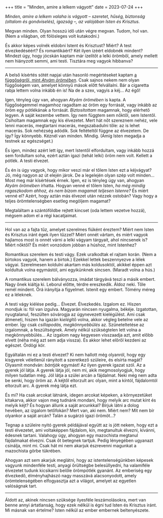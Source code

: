 +++
title = "Minden, amire a lelkem vágyott"
date = 2023-07-24
+++

*Minden, amire a lelkem valaha is vágyott –
szeretet,
hűség,
biztonság (oltalom és gondviselés),
igazság
–, az valójában Isten és Krisztus.*

Megvan minden.
Olyan hosszú idő után végre megvan.
Tudom, hol van.
(Nem a világban, ott fölösleges volt kutakodni.)

És akkor képes volnék eldobni Istent és Krisztust?
Miért?
A test élvezkedéséért?
És romantikáért?
Két ilyen izéért eldobnék mindent?
Mindezt úgy, hogy jócskán kaptam már ízelítőt a lelki örömből,
amely mellett nem hiányzott semmi, ami testi.
Tisztára meg vagyok hibbanva?

* * *

[1]: https://www.youtube.com/post/UgkxE4HvdOXVwXXegArXkdxbTV7IYYFKWAqI "Függőség"

A belső kísértés sötét napjai után
hasonló megértéseket kaptam
[a függőségről, mint <cite>Atyám örömében</cite>][1].
Csak sajnos nekem nem olyan függőségem van,
amelyet könnyű mások előtt felvállalni.
Bár a cigaretta rabja lettem volna inkább én is!
Na de a szex, vagyis a kéj…
Az égő!

Igen, tényleg úgy van, ahogyan <cite>Atyám örömében</cite> is kapta.
A függőségemmel magamhoz ragadtam az öröm egy forrását,
vagy inkább az öröm egy pótlékának a forrását.
*Biztosítottam* magamnak, hogy elérhető legyen.
A saját kezembe vettem.
Így nem függtem sem nőktől, sem Istentől.
Csiholtam magamnak egy kis élvezetet.
Mert hát nőt szereznem nehéz,
vele lenni macerás,
megtartani macerás,
megszabadulni tőle: az is lehet macerás.
Sok nehézség adódik.
Sok feltételtől függne az élvezetem.
De így?
Így könnyebb.
Kéznél van minden.
Mindig.
(Amíg Isten megadja a testnek az egészséget.)

És igen, mindez azért lett így,
mert Istentől elfordultam,
vagy inkább hozzá sem fordultam soha,
ezért aztán igazi (tehát lelki) öröm nem volt.
Kellett a pótlék.
A testi élvezet.

És én is úgy vagyok,
hogy mikor veszi már el tőlem Isten ezt a kéjvágyat?
Jó, még nagyon az út elején járok.
De a legelején olyan szép volt minden…
Most meg már kísértések érnek.
Igen, ez is tényleg úgy van, ahogyan <cite>Atyám örömében</cite> írhatta.
Hogyan venné el tőlem Isten,
*ha még mindig ragaszkodom ahhoz,
és nem bízom magamat teljesen Istenre?*
És miért venné el?
Azért, hogy aztán más élvezet után nézzek ostobán?
Vagy hogy a teljes örömtelenségben
esetleg megöljem magamat?

Megtaláltam a szántóföldbe rejtett kincset
(oda lettem vezetve hozzá),
mégsem adom el a régi kacatjaimat.

* * *

Hol van az a fajta tűz,
amelyet szerelmes fiúként éreztem?
Miért nem Isten és Krisztus iránt égek ilyen tűzzel?
Miért onnét vártam,
és miért vagyok hajlamos most is onnét várni
a lelki vágyam tárgyait,
ahol nincsenek is?
Miért nőktől?
És miért vonzódom jobban a húshoz, mint Istenhez?

Romantikus szerelem és testi vágy.
Ezek uralkodtak el rajtam korán.
(Nem a birtokos vagyok, hanem a birtok.)
Ezekkel lettek beszennyezve a lélek vágyai.
Szerelmesen koldulni akartam más koldusoktól,
akikkel éppen azt koldultuk volna egymástól,
ami egyikünknek sincsen.
(Maradt volna a hús.)

A romantikus szerelem
bálványozza, imádat tárgyává teszi a másik embert.
Nagy őnek kiáltja ki.
Leborul előtte, térdre ereszkedik.
Áldoz neki.
Tőle remél mindent.
Őrá irányítja a figyelmet.
Istenít egy embert.
Tömény méreg ez a léleknek.

A testi vágy kiélése pedig…
Élvezet. Élvezkedés.
Izgalom ez. Hiszen mondjuk is:
föl van izgulva.
Magyarán nincsen nyugalma, békéje.
Izgatottan, nyugtalanul, feszülten sóvárogja
az úgynevezett kielégülést.
Ami csak átmeneti,
hiszen ha igazán ki*elég*ítő volna,
akkor végleg betelne vele az ember.
Így csak *csillapodás, megkönnyebbülés* az.
Szüneteltetése az izgalomnak, a feszültségnek.
Amely nélkül szükségtelen lett volna a megkönnyebbülés…
Az izgalom nagy kegyesen visszaadja azt,
amit előbb elvett (néha még azt sem adja vissza).
És akkor lehet előről kezdeni az egészet.
Ördögi kör.

Egyáltalán mi ez a testi élvezet?
Ki nem hallott még olyanról,
hogy egy kisgyerek véletlenül rányitott a szeretkező szüleire,
és elsírta magát?
Olyasmit mondván: *bántják* egymást!
Az ilyen gyerek igazat szól.
Az a gyerek jól látja.
A gyerek látja jól, nem mi,
akik megmosolyogjuk, hogy milyen tudatlan még.
Jól látja a szülei arcán a fájdalmat.
Neki még nem adta be senki,
hogy öröm az.
A kéjtől eltorzult arc olyan,
mint a kíntól, fájdalomtól eltorzult arc.
A gyerek még látja ezt.

És mi?
Ha csak arcokat látnánk, idegen arcokat képeken,
a környezetüket kitakarva,
akkor vajon meg tudnánk mondani,
hogy melyik arc mutat kínt és melyik kéjt?
És hogyan állunk a saját arcunkkal?
Bírjuk látni a dolog hevében, az izgalom tetőfokán?
Mert van, aki nem.
Miért nem?
Mit nem bír olyankor a saját arcán?
Talán a sugárzó igazi örömöt…?

Tegnap a szüleire nyitó gyerek példájával együtt
az is jött nekem, hogy ezt a testi élvezetet,
ami voltaképpen fájdalom, kín,
megtanultuk élvezni, kívánni, édesnek tartani.
Valahogy úgy, ahogyan egy mazochista megtanul fájdalmakat élvezni.
Csak őt betegnek tartjuk.
Pedig lényegében ugyanazt csinálja, mint mi.
Csak hát mi nem akarjuk észrevenni magunkat a mazochista görbe tükrében.

Ahogyan azt sem akarjuk meglátni,
hogy az istentelenségünkben
képesek vagyunk mindenféle testi, anyagi őrültségbe belesüllyedni,
ha valamiféle élvezetet tudunk kicsikarni belőle
örömpótlék gyanánt.
Az emberiség
egy élvezkedő, élményhajhászó nagy masszává alacsonyodott,
amely örömtelenségében elfogyasztja azt a világot,
amelyet az egyetlen valóságnak tart.

* * *

Áldott az, akinek nincsen szüksége ilyesféle leszámolásokra,
mert van benne annyi ártatlanság,
hogy ezek nélkül is égni tud Isten és Krisztus iránt.
Mi másnak van értelme?
Isten nélkül az ember embernek beltenyészete.
